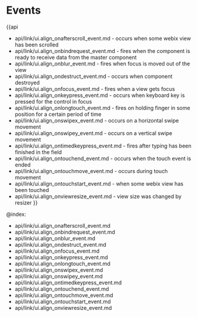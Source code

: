 Events
=======

{{api
- api/link/ui.align_onafterscroll_event.md - occurs when some webix view has been scrolled
- api/link/ui.align_onbindrequest_event.md - fires when the component is ready to receive data from the master component
- api/link/ui.align_onblur_event.md - fires when focus is moved out of the view
- api/link/ui.align_ondestruct_event.md - occurs when component destroyed
- api/link/ui.align_onfocus_event.md - fires when a view gets focus
- api/link/ui.align_onkeypress_event.md - occurs when keyboard key is pressed for the control in focus
- api/link/ui.align_onlongtouch_event.md - fires on holding finger in some position for a certain period of time
- api/link/ui.align_onswipex_event.md - occurs on a horizontal swipe movement
- api/link/ui.align_onswipey_event.md - occurs on a vertical swipe movement
- api/link/ui.align_ontimedkeypress_event.md - fires after typing has been finished in the field
- api/link/ui.align_ontouchend_event.md - occurs when the touch event is ended
- api/link/ui.align_ontouchmove_event.md - occurs during touch movement
- api/link/ui.align_ontouchstart_event.md - when some webix view has been touched
- api/link/ui.align_onviewresize_event.md - view size was changed by resizer
}}

@index:
- api/link/ui.align_onafterscroll_event.md
- api/link/ui.align_onbindrequest_event.md
- api/link/ui.align_onblur_event.md
- api/link/ui.align_ondestruct_event.md
- api/link/ui.align_onfocus_event.md
- api/link/ui.align_onkeypress_event.md
- api/link/ui.align_onlongtouch_event.md
- api/link/ui.align_onswipex_event.md
- api/link/ui.align_onswipey_event.md
- api/link/ui.align_ontimedkeypress_event.md
- api/link/ui.align_ontouchend_event.md
- api/link/ui.align_ontouchmove_event.md
- api/link/ui.align_ontouchstart_event.md
- api/link/ui.align_onviewresize_event.md


